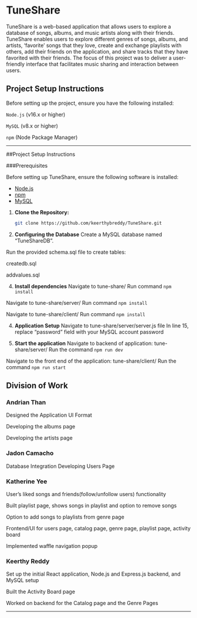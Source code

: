 # TuneShare

TuneShare is a web-based application that allows users to explore a database of songs, albums, and music artists along with their friends. TuneShare enables users to explore different genres of songs, albums, and artists, ‘favorite’ songs that they love, create and exchange playlists with others, add their friends on the application, and share tracks that they have favorited with their friends. The focus of this project was to deliver a user-friendly interface that facilitates music sharing and interaction between users.

## Project Setup Instructions

Before setting up the project, ensure you have the following installed:

`Node.js` (v16.x or higher)

`MySQL` (v8.x or higher)

`npm` (Node Package Manager)

---
##Project Setup Instructions 

###Prerequisites

Before setting up TuneShare, ensure the following software is installed:

- [Node.js](https://nodejs.org/)
- [npm](https://www.npmjs.com/)
- [MySQL](https://www.mysql.com/)

1. **Clone the Repository:**
   ```bash
   git clone https://github.com/keerthybreddy/TuneShare.git

2. **Configuring the Database**
Create a MySQL database named “TuneShareDB”.

Run the provided schema.sql file to create tables:

createdb.sql

addvalues.sql

4. **Install dependencies**
Navigate to tune-share/ 
Run command `npm install`

Navigate to tune-share/server/
Run command `npm install`

Navigate to tune-share/client/
Run command `npm install`

4. **Application Setup**
Navigate to tune-share/server/server.js file
In line 15, replace “password” field with your MySQL account password

5. **Start the application**
Navigate to backend of application: tune-share/server/
Run the command `npm run dev`

Navigate to the front end of the application: tune-share/client/
Run the command `npm run start`


## Division of Work

### Andrian Than
Designed the Application UI Format


Developing the albums page


Developing the artists page


### Jadon Camacho
Database Integration
Developing Users Page


### Katherine Yee
User’s liked songs and friends(follow/unfollow users) functionality


Built playlist page, shows songs in playlist and option to remove songs


Option to add songs to playlists from genre page


Frontend/UI for users page, catalog page, genre page, playlist page, activity board


Implemented waffle navigation popup

### Keerthy Reddy
Set up the initial React application, Node.js and Express.js backend, and MySQL setup


Built the Activity Board page


Worked on backend for the Catalog page and the Genre Pages

---
